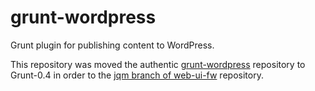 grunt-wordpress
===============

Grunt plugin for publishing content to WordPress.

This repository was moved the authentic [grunt-wordpress](https://github.com/scottgonzalez/grunt-wordpress) repository
to Grunt-0.4 in order to the [jqm branch of web-ui-fw](https://github.com/web-ui-fw/web-ui-fw/tree/jqm) repository.
